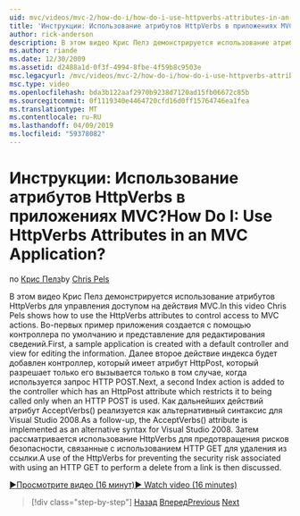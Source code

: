 ```yaml
---
uid: mvc/videos/mvc-2/how-do-i/how-do-i-use-httpverbs-attributes-in-an-mvc-application
title: 'Инструкции: Использование атрибутов HttpVerbs в приложениях MVC? | Документы Майкрософт'
author: rick-anderson
description: В этом видео Крис Пелз демонстрируется использование атрибутов HttpVerbs для управления доступом на действия MVC. Во-первых пример приложения создается с использованием соадминистратора по умолчанию...
ms.author: riande
ms.date: 12/30/2009
ms.assetid: d2488a1d-0f3f-4994-8fbe-4f59b8c9503e
msc.legacyurl: /mvc/videos/mvc-2/how-do-i/how-do-i-use-httpverbs-attributes-in-an-mvc-application
msc.type: video
ms.openlocfilehash: bda3b122aaf2970b9238d7120ad15fb06672c85b
ms.sourcegitcommit: 0f1119340e4464720cfd16d0ff15764746ea1fea
ms.translationtype: MT
ms.contentlocale: ru-RU
ms.lasthandoff: 04/09/2019
ms.locfileid: "59378082"
---
```

# <a name="how-do-i-use-httpverbs-attributes-in-an-mvc-application"></a><span data-ttu-id="bd903-105">Инструкции: Использование атрибутов HttpVerbs в приложениях MVC?</span><span class="sxs-lookup"><span data-stu-id="bd903-105">How Do I: Use HttpVerbs Attributes in an MVC Application?</span></span>

<span data-ttu-id="bd903-106">по [Крис Пелз](https://twitter.com/chrispels)</span><span class="sxs-lookup"><span data-stu-id="bd903-106">by [Chris Pels](https://twitter.com/chrispels)</span></span>

<span data-ttu-id="bd903-107">В этом видео Крис Пелз демонстрируется использование атрибутов HttpVerbs для управления доступом на действия MVC.</span><span class="sxs-lookup"><span data-stu-id="bd903-107">In this video Chris Pels shows how to use the HttpVerbs attributes to control access to MVC actions.</span></span> <span data-ttu-id="bd903-108">Во-первых пример приложения создается с помощью контроллера по умолчанию и представление для редактирования сведений.</span><span class="sxs-lookup"><span data-stu-id="bd903-108">First, a sample application is created with a default controller and view for editing the information.</span></span> <span data-ttu-id="bd903-109">Далее второе действие индекса будет добавлен контроллер, который имеет атрибут HttpPost, который разрешает только его вызывается только в том случае, когда используется запрос HTTP POST.</span><span class="sxs-lookup"><span data-stu-id="bd903-109">Next, a second Index action is added to the controller which has an HttpPost attribute which restricts it to being called only when an HTTP POST is used.</span></span> <span data-ttu-id="bd903-110">Как дальнейших действий атрибут AcceptVerbs() реализуется как альтернативный синтаксис для Visual Studio 2008.</span><span class="sxs-lookup"><span data-stu-id="bd903-110">As a follow-up, the AcceptVerbs() attribute is implemented as an alternative syntax for Visual Studio 2008.</span></span> <span data-ttu-id="bd903-111">Затем рассматривается использование HttpVerbs для предотвращения рисков безопасности, связанные с использованием HTTP GET для удаления из ссылки.</span><span class="sxs-lookup"><span data-stu-id="bd903-111">A use of the HttpVerbs for preventing the security risk associated with using an HTTP GET to perform a delete from a link is then discussed.</span></span>

[<span data-ttu-id="bd903-112">&#9654;Просмотрите видео (16 минут)</span><span class="sxs-lookup"><span data-stu-id="bd903-112">&#9654; Watch video (16 minutes)</span></span>](https://channel9.msdn.com/Blogs/ASP-NET-Site-Videos/how-do-i-use-httpverbs-attributes-in-an-mvc-application)

> [!div class="step-by-step"]
> <span data-ttu-id="bd903-113">[Назад](how-do-i-work-with-model-binders-in-an-mvc-application.md)
> [Вперед](mvc2-html-encoding.md)</span><span class="sxs-lookup"><span data-stu-id="bd903-113">[Previous](how-do-i-work-with-model-binders-in-an-mvc-application.md)
[Next](mvc2-html-encoding.md)</span></span>
